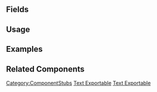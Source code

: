 <languages></languages> <translate>

## Fields

## Usage

## Examples

## Related Components

</translate>

[Category:ComponentStubs](Category:ComponentStubs "wikilink") [Text
Exportable](Category:Components{{#translation:}} "wikilink") [Text
Exportable](Category:Components:Assets:Export{{#translation:}} "wikilink")